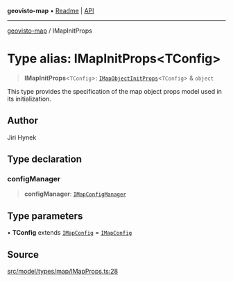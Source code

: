 **geovisto-map** • [Readme](../README.md) \| [API](../globals.md)

***

[geovisto-map](../README.md) / IMapInitProps

# Type alias: IMapInitProps\<TConfig\>

> **IMapInitProps**\<`TConfig`\>: [`IMapObjectInitProps`](IMapObjectInitProps.md)\<`TConfig`\> & `object`

This type provides the specification of the map object props model used in its initialization.

## Author

Jiri Hynek

## Type declaration

### configManager

> **configManager**: [`IMapConfigManager`](../interfaces/IMapConfigManager.md)

## Type parameters

• **TConfig** extends [`IMapConfig`](IMapConfig.md) = [`IMapConfig`](IMapConfig.md)

## Source

[src/model/types/map/IMapProps.ts:28](https://github.com/geovisto/geovisto-map/blob/e22d774889dbc28cc1ec62933ecf6bab6690f172/src/model/types/map/IMapProps.ts#L28)

